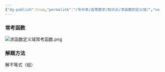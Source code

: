 ```yaml
---
{"dg-publish":true,"permalink":"/专升本/高等数学/知识点/求函数的定义域/","noteIcon":""}
---
```


### 常考函数
![求函数定义域常考函数.png](/img/user/%E4%B8%93%E5%8D%87%E6%9C%AC/%E9%AB%98%E7%AD%89%E6%95%B0%E5%AD%A6/%E9%99%84%E4%BB%B6/%E6%B1%82%E5%87%BD%E6%95%B0%E5%AE%9A%E4%B9%89%E5%9F%9F%E5%B8%B8%E8%80%83%E5%87%BD%E6%95%B0.png)

### 解题方法
解不等式（组）